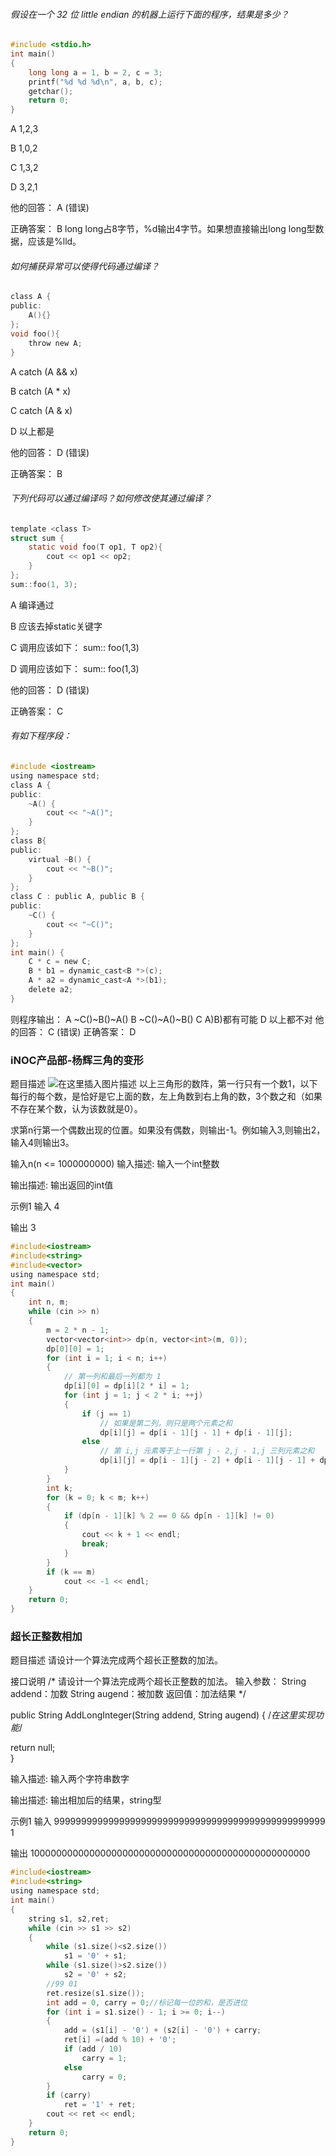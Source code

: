 ###### 假设在一个 32 位 little endian 的机器上运行下面的程序，结果是多少？

```c
#include <stdio.h>
int main()
{
	long long a = 1, b = 2, c = 3;
	printf("%d %d %d\n", a, b, c);
	getchar();
	return 0;
}
```
A 1,2,3

B 1,0,2

C 1,3,2

D 3,2,1

他的回答： A (错误)

正确答案： B
long long占8字节，%d输出4字节。如果想直接输出long long型数据，应该是%lld。
###### 如何捕获异常可以使得代码通过编译？

```c
class A {
public:
	A(){}
};
void foo(){
	throw new A;
}
```
A catch (A && x)

B catch (A * x)

C catch (A & x)

D 以上都是

他的回答： D (错误)

正确答案： B
###### 下列代码可以通过编译吗？如何修改使其通过编译？

```c
template <class T>
struct sum {
	static void foo(T op1, T op2){
		cout << op1 << op2;
	}
};
sum::foo(1, 3);
```
A 编译通过

B 应该去掉static关键字

C 调用应该如下： sum<int>:: foo(1,3)

D 调用应该如下： sum:: <int>foo(1,3)

他的回答： D (错误)

正确答案： C
###### 有如下程序段：
```c
#include <iostream>
using namespace std;
class A {
public:
	~A() {
		cout << "~A()";
	}
};
class B{
public:
	virtual ~B() {
		cout << "~B()";
	}
};
class C : public A, public B {
public:
	~C() {
		cout << "~C()";
	}
};
int main() {
	C * c = new C;
	B * b1 = dynamic_cast<B *>(c);
	A * a2 = dynamic_cast<A *>(b1);
	delete a2;
}
```
则程序输出：
A ~C()~B()~A()
B ~C()~A()~B()
C A)B)都有可能
D 以上都不对
他的回答： C (错误)
正确答案： D
### iNOC产品部-杨辉三角的变形
题目描述
![在这里插入图片描述](https://img-blog.csdnimg.cn/20190718210001875.png)
以上三角形的数阵，第一行只有一个数1，以下每行的每个数，是恰好是它上面的数，左上角数到右上角的数，3个数之和（如果不存在某个数，认为该数就是0）。

求第n行第一个偶数出现的位置。如果没有偶数，则输出-1。例如输入3,则输出2，输入4则输出3。

 

输入n(n <= 1000000000)
输入描述:
输入一个int整数

输出描述:
输出返回的int值

示例1
输入
4

输出
3
```c
#include<iostream>
#include<string>
#include<vector>
using namespace std;
int main()
{
	int n, m;
	while (cin >> n)
	{
		m = 2 * n - 1;
		vector<vector<int>> dp(n, vector<int>(m, 0));
		dp[0][0] = 1;
		for (int i = 1; i < n; i++)
		{
			// 第一列和最后一列都为 1
			dp[i][0] = dp[i][2 * i] = 1;
			for (int j = 1; j < 2 * i; ++j)
			{
				if (j == 1)
					// 如果是第二列，则只是两个元素之和
					dp[i][j] = dp[i - 1][j - 1] + dp[i - 1][j];
				else
					// 第 i,j 元素等于上一行第 j - 2,j - 1,j 三列元素之和
					dp[i][j] = dp[i - 1][j - 2] + dp[i - 1][j - 1] + dp[i - 1][j];
			}
		}
		int k;
		for (k = 0; k < m; k++)
		{
			if (dp[n - 1][k] % 2 == 0 && dp[n - 1][k] != 0)
			{
				cout << k + 1 << endl;
				break;
			}
		}
		if (k == m)
			cout << -1 << endl;
	}
	return 0;
}
```

### 超长正整数相加
题目描述
请设计一个算法完成两个超长正整数的加法。

接口说明
 /*
 请设计一个算法完成两个超长正整数的加法。
 输入参数：
 String addend：加数
 String augend：被加数
 返回值：加法结果
 */

 public String AddLongInteger(String addend, String augend)
 {
     /*在这里实现功能*/
  

  return null;     
 }

输入描述:
输入两个字符串数字

输出描述:
输出相加后的结果，string型

示例1
输入
99999999999999999999999999999999999999999999999999
1

输出
100000000000000000000000000000000000000000000000000

```c
#include<iostream>
#include<string>
using namespace std;
int main()
{
	string s1, s2,ret;
	while (cin >> s1 >> s2)
	{
		while (s1.size()<s2.size())
			s1 = '0' + s1;
		while (s1.size()>s2.size())
			s2 = '0' + s2;
		//99 01
        ret.resize(s1.size());
		int add = 0, carry = 0;//标记每一位的和，是否进位
		for (int i = s1.size() - 1; i >= 0; i--)
		{
			add = (s1[i] - '0') + (s2[i] - '0') + carry;
			ret[i] =(add % 10) + '0';
			if (add / 10)
				carry = 1;
			else
				carry = 0;
		}
		if (carry)
			ret = '1' + ret;
		cout << ret << endl;
	}
	return 0;
}
```

